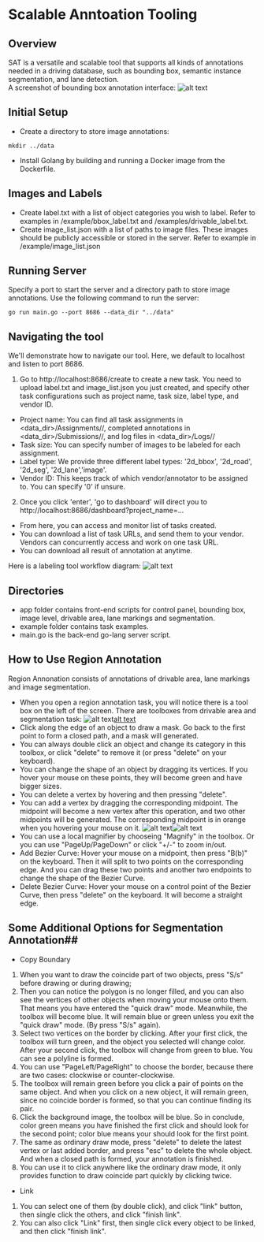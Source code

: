 # Scalable Anntoation Tooling

## Overview ##
SAT is a versatile and scalable tool that supports all kinds of annotations needed in a driving database, such as bounding box, semantic instance segmentation, and lane detection.  
A screenshot of bounding box annotation interface:
![alt text](/example/bbox_tool.jpg)

## Initial Setup ##
* Create a directory to store image annotations: 
```
mkdir ../data
```
* Install Golang by building and running a Docker image from the 
Dockerfile.  

## Images and Labels ##
* Create label.txt with a list of object categories you wish to label. 
Refer to examples in /example/bbox_label.txt and /examples/drivable_label.txt. 
* Create image_list.json with a list of paths to image files. These images 
should be publicly accessible or stored in the server. Refer to example in
/example/image_list.json

## Running Server ##
Specify a port to start the server and a directory path to store 
image annotations. Use the following command to run the server:
```
go run main.go --port 8686 --data_dir "../data"
```

## Navigating the tool ##
We'll demonstrate how to navigate our tool. Here, we default to localhost and 
listen to port 8686.

1. Go to http://localhost:8686/create to create a new task. You need to 
upload label.txt and image_list.json you just created, and specify other 
task configurations such as project name, task size, label type, and vendor ID. 
* Project name: You can find all task assignments in 
<data_dir>/Assignments/<project name>/, completed annotations in  
<data_dir>/Submissions/<project name>/, and log files in 
<data_dir>/Logs/<project name>/
* Task size: You can specify number of images to be labeled for each assignment.
* Label type: We provide three different label types: '2d_bbox', '2d_road', '2d_seg', '2d_lane','image'.
* Vendor ID: This keeps track of which vendor/annotator to be assigned to. 
You can specify '0' if unsure.

2. Once you click 'enter', 'go to dashboard' will direct you to 
http://localhost:8686/dashboard?project_name=<project 
name>... 
* From here, you can access and monitor list of tasks 
created. 
* You can download a list of task URLs, and send them to your 
vendor. Vendors can concurrently access and work on one task URL. 
* You can download all result of annotation at anytime.

Here is a labeling tool workflow diagram:
![alt text](/example/workflow.jpg) 

## Directories ##
* app folder contains front-end scripts for control panel, bounding box, 
image level, drivable area, lane markings and segmentation.
* example folder contains task examples.
* main.go is the back-end go-lang server script.

## How to Use Region Annotation ##
Region Annonation consists of annotations of drivable area, lane markings and image segmentation.
* When you open a region annotation task, you will notice there is a tool box on the left of the screen. There are toolboxes from drivable area and segmentation task:
![alt text](/example/tool_for_road.png)[alt text](/example/tool_for_seg.png)
* Click along the edge of an object to draw a mask. Go back to the first point to form a closed path, and a mask will generated.
* You can always double click an object and change its category in this toolbox, or click "delete" to remove it (or press "delete" on your keyboard).
* You can change the shape of an object by dragging its vertices. If you hover your mouse on these points, they will become green and have bigger sizes.
* You can delete a vertex by hovering and then pressing "delete".
* You can add a vertex by dragging the corresponding midpoint. The midpoint will become a new vertex after this operation, and two other midpoints will be generated. The corresponding midpoint is in orange when you hovering your mouse on it.
![alt text](/example/vertex.png)![alt text](/example/midpoint.png)
* You can use a local magnifier by chooseing "Magnify" in the toolbox. Or you can use "PageUp/PageDown" or click "+/-" to zoom in/out.
* Add Bezier Curve: Hover your mouse on a midpoint, then press "B(b)" on the keyboard. Then it will split to two points on the corresponding edge. And you can drag these two points and another two endpoints to change the shape of the Bezier Curve.
* Delete Bezier Curve: Hover your mouse on a control point of the Bezier Curve, then press "delete" on the keyboard. It will become a straight edge.


## Some Additional Options for Segmentation Annotation##
* Copy Boundary
1. When you want to draw the coincide part of two objects, press "S/s" before drawing or during drawing;
2. Then you can notice the polygon is no longer filled, and you can also see the vertices of other objects when moving your mouse onto them. That means you have entered the "quick draw" mode. Meanwhile, the toolbox will become blue. It will remain blue or green unless you exit the "quick draw" mode. (By press "S/s" again).
3. Select two vertices on the border by clicking. After your first click, the toolbox will turn green, and the object you selected will change color. After your second click, the toolbox will change from green to blue. You can see a polyline is formed.
4. You can use "PageLeft/PageRight" to choose the border, because there are two cases: clockwise or counter-clockwise.
5. The toolbox will remain green before you click a pair of points on the same object. And when you click on a new object, it will remain green, since no coincide border is formed, so that you can continue finding its pair.
6. Click the background image, the toolbox will be blue. So in conclude, color green means you have finished the first click and should look for the second point; color blue means your should look for the first point.
7. The same as ordinary draw mode, press "delete" to delete the latest vertex or last added border, and press "esc" to delete the whole object. And when a closed path is formed, your annotation is finished.
8. You can use it to click anywhere like the ordinary draw mode, it only provides function to draw coincide part quickly by clicking twice.
* Link
1. You can select one of them (by double click), and click "link" button, then single click the others, and click "finish link".
2. You can also click "Link" first, then single click every object to be linked, and then click "finish link".

